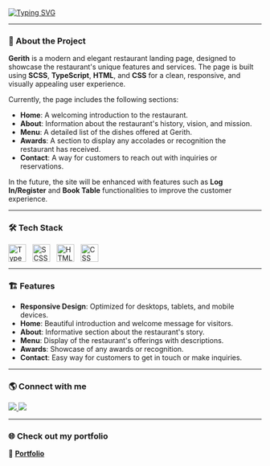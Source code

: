 <a href="https://git.io/typing-svg">
  <img src="https://readme-typing-svg.demolab.com?font=Fira+Code&duration=3000&pause=1000&width=435&lines=Loading...;+Gerith+Restaurant+Landing+Page;Built+with+TypeScript%2C+SCSS%2C+HTML/CSS" 
  alt="Typing SVG" />
</a>

---

### 🚀 About the Project

**Gerith** is a modern and elegant restaurant landing page, designed to showcase the restaurant's unique features and services. The page is built using **SCSS**, **TypeScript**, **HTML**, and **CSS** for a clean, responsive, and visually appealing user experience.

Currently, the page includes the following sections:
- **Home**: A welcoming introduction to the restaurant.
- **About**: Information about the restaurant's history, vision, and mission.
- **Menu**: A detailed list of the dishes offered at Gerith.
- **Awards**: A section to display any accolades or recognition the restaurant has received.
- **Contact**: A way for customers to reach out with inquiries or reservations.

In the future, the site will be enhanced with features such as **Log In/Register** and **Book Table** functionalities to improve the customer experience.

---

### 🛠 Tech Stack

<img align="left" alt="TypeScript" width="35px" style="padding-right:10px;" src="https://cdn.jsdelivr.net/gh/devicons/devicon/icons/typescript/typescript-original.svg"/>
<img align="left" alt="SCSS" width="35px" style="padding-right:10px;" src="https://cdn.jsdelivr.net/gh/devicons/devicon/icons/sass/sass-original.svg"/>
<img align="left" alt="HTML" width="35px" style="padding-right:10px;" src="https://cdn.jsdelivr.net/gh/devicons/devicon/icons/html5/html5-plain.svg"/>
<img align="left" alt="CSS" width="35px" style="padding-right:10px;" src="https://cdn.jsdelivr.net/gh/devicons/devicon/icons/css3/css3-plain.svg"/>
<br>  
<br>  

---

### 🏗 Features

- **Responsive Design**: Optimized for desktops, tablets, and mobile devices.
- **Home**: Beautiful introduction and welcome message for visitors.
- **About**: Informative section about the restaurant's story.
- **Menu**: Display of the restaurant's offerings with descriptions.
- **Awards**: Showcase of any awards or recognition.
- **Contact**: Easy way for customers to get in touch or make inquiries.

---

### 🌎 Connect with me

<a href="https://www.linkedin.com/in/juniorfs/" target="_blank">
  <img src="https://img.shields.io/badge/-LinkedIn-%230077B5?style=for-the-badge&logo=linkedin&logoColor=white" target="_blank">
</a>  
<a href="https://github.com/xJuniorFx" target="_blank">
  <img src="https://img.shields.io/badge/-GitHub-181717?style=for-the-badge&logo=github&logoColor=white">
</a>  

---

### 🌐 Check out my portfolio  
🔗 **[Portfolio](https://xjuniorfx.github.io/Portfolio/)**

